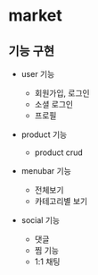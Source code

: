 # market

## 기능 구현
- user 기능
  - 회원가입, 로그인
  - 소셜 로그인
  - 프로필

- product 기능
  - product crud
  
- menubar 기능
  - 전체보기
  - 카테고리별 보기

- social 기능
  - 댓글
  - 찜 기능
  - 1:1 채팅


